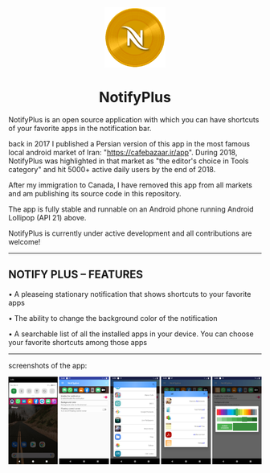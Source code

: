 <p align="center">
<img alt="Logo" src="app/src/main/res/mipmap-xxxhdpi/ic_launcher.png" width="120" />
</p>
<h1 align="center">NotifyPlus</h1>

NotifyPlus is an open source application with which you can have shortcuts of your favorite apps in the notification bar.

back in 2017 I published a Persian version of this app in the most famous local android market of Iran: "https://cafebazaar.ir/app". 
During 2018, NotifyPlus was highlighted in that market as "the editor's choice in Tools category" and hit 5000+ active daily users by the end of 2018. 

After my immigration to Canada, I have removed this app from all markets and am publishing its source code in this repository.

The app is fully stable and runnable on an Android phone running Android Lollipop (API 21) above.

NotifyPlus is currently under active development and all contributions are welcome!

-------------------------------------------------
NOTIFY PLUS – FEATURES
-------------------------------------------------

• A pleaseing stationary notification that shows shortcuts to your favorite apps 

• The ability to change the background color of the notification

• A searchable list of all the installed apps in your device. You can choose your favorite shortcuts among those apps

-------------------------------------------------
screenshots of the app:


<div style="display:flex;  justify-content: space-between;">
<img alt="App image 1" src="ScreenShots/1.jpg" width="19.5%">
<img alt="App image 2" src="ScreenShots/2.jpg" width="19.5%">
<img alt="App image 3" src="ScreenShots/3.jpg" width="19.5%">
<img alt="App image 4" src="ScreenShots/4.jpg" width="19.5%">
<img alt="App image 5" src="ScreenShots/5.jpg" width="19.5%">

</div>